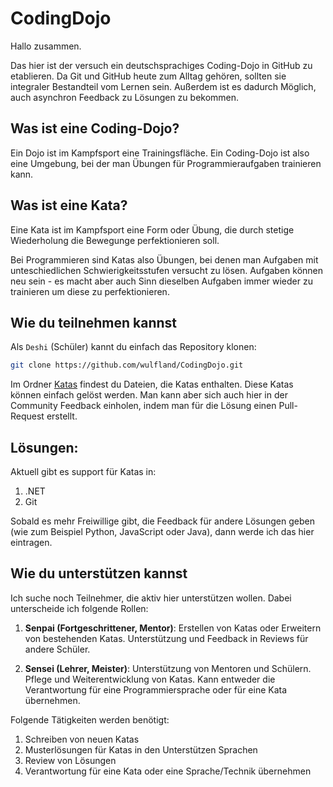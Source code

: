 # CodingDojo

Hallo zusammen.

Das hier ist der versuch ein deutschsprachiges Coding-Dojo in GitHub zu etablieren.
Da Git und GitHub heute zum Alltag gehören, sollten sie integraler Bestandteil vom Lernen sein. Außerdem ist es dadurch Möglich, auch asynchron Feedback zu Lösungen zu bekommen.

## Was ist eine Coding-Dojo?

Ein Dojo ist im Kampfsport eine Trainingsfläche. Ein Coding-Dojo ist also eine Umgebung, bei der man Übungen für Programmieraufgaben trainieren kann.

## Was ist eine Kata?

Eine Kata ist im Kampfsport eine Form oder Übung, die durch stetige Wiederholung die Bewegunge perfektionieren soll.

Bei Programmieren sind Katas also Übungen, bei denen man Aufgaben mit unteschiedlichen Schwierigkeitsstufen versucht zu lösen. Aufgaben können neu sein - es macht aber auch Sinn dieselben Aufgaben immer wieder zu trainieren um diese zu perfektionieren.

## Wie du teilnehmen kannst

Als `Deshi` (Schüler) kannt du einfach das Repository klonen:

``` bash
git clone https://github.com/wulfland/CodingDojo.git
```

Im Ordner [Katas](/katas) findest du Dateien, die Katas enthalten. Diese Katas können einfach gelöst werden. Man kann aber sich auch hier in der Community Feedback einholen, indem man für die Lösung einen Pull-Request erstellt.

## Lösungen:
Aktuell gibt es support für Katas in:

1. .NET
2. Git

Sobald es mehr Freiwillige gibt, die Feedback für andere Lösungen geben (wie zum Beispiel Python, JavaScript oder Java), dann werde ich das hier eintragen.

## Wie du unterstützen kannst

Ich suche noch Teilnehmer, die aktiv hier unterstützen wollen. Dabei unterscheide ich folgende Rollen:

1. __Senpai (Fortgeschrittener, Mentor)__: Erstellen von Katas oder Erweitern von bestehenden Katas. Unterstützung und Feedback in Reviews für andere Schüler.

2. __Sensei (Lehrer, Meister)__: Unterstützung von Mentoren und Schülern. Pflege und Weiterentwicklung von Katas. Kann entweder die Verantwortung für eine Programmiersprache oder für eine Kata übernehmen. 

Folgende Tätigkeiten werden benötigt:

1. Schreiben von neuen Katas
2. Musterlösungen für Katas in den Unterstützen Sprachen
3. Review von Lösungen
4. Verantwortung für eine Kata oder eine Sprache/Technik übernehmen
